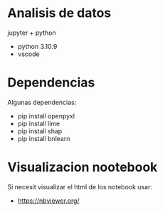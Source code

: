 # Analisis de datos
jupyter + python

+ python 3.10.9
+ vscode

# Dependencias
Algunas dependencias:

+ pip install openpyxl
+ pip install lime
+ pip install shap
+ pip install bnlearn

# Visualizacion nootebook
Si necesit visualizar el html de los notebook usar:
+ https://nbviewer.org/